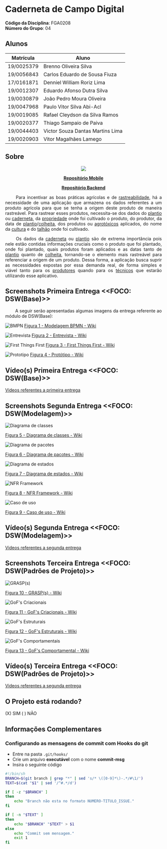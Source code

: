 <!-- **!! Atenção: Renomeie o seu repositório para (Ano.Semestre)_(Grupo)_(NomeDoProjeto)*. !!**

**!! *Não coloque os nomes dos alunos no título do repositório*. !!**

**!! *Exemplo de título correto: 2021.2_G1_ProjetoPandora*. !!**

 (Apague essa seção)-->

# Caderneta de Campo Digital

**Código da Disciplina**: FGA0208<br>
**Número do Grupo**: 04<br>

## Alunos

| Matrícula  | Aluno                            |
| ---------- | -------------------------------- |
| 19/0025379 | Brenno Oliveira Silva            |
| 19/0056843 | Carlos Eduardo de Sousa Fiuza    |
| 17/0161871 | Denniel William Roriz Lima       |
| 19/0012307 | Eduardo Afonso Dutra Silva       |
| 19/0030879 | João Pedro Moura Oliveira        |
| 19/0047968 | Paulo Vitor Silva Abi-Acl        |
| 19/0019085 | Rafael Cleydson da Silva Ramos   |
| 19/0020377 | Thiago Sampaio de Paiva          |
| 19/0044403 | Victor Souza Dantas Martins Lima |
| 19/0020903 | Vitor Magalhães Lamego           |

## Sobre

<div align="center">
    <img src="./docs/assets/logo.png"></img>
</div>

<p align="center">
    <a href="https://github.com/UnBArqDsw2021-2/2021.2_G4_CadernetaDeCampoDigital_Mobile"><strong>Repositório Mobile</strong></a>
</p>
<p align="center">
    <a href="https://github.com/UnBArqDsw2021-2/2021.2_G4_CadernetaDeCampoDigital_Backend"><strong>Repositório Backend</strong></a>
</p>

<p align="justify">&emsp;&emsp; Para incentivar as boas práticas agrícolas e de <a href=https://unbarqdsw2021-2.github.io/2021.2_G4_CadernetaDeCampoDigital_docs/requisitos/modelagem/lexicos/#rastreabilidade>rastreabilidade</a>, há a necessidade de uma aplicação que armazena os dados referentes a um produto agrícola para que se tenha a origem deste produto de maneira rastreável. Para rastrear esses produtos, necessita-se dos dados do <a href=https://unbarqdsw2021-2.github.io/2021.2_G4_CadernetaDeCampoDigital_docs/requisitos/modelagem/lexicos/#plantio>plantio</a> ou <a href=https://unbarqdsw2021-2.github.io/2021.2_G4_CadernetaDeCampoDigital_docs/requisitos/modelagem/lexicos/#cardeneta_de_campo>caderneta</a>, da <a href=https://unbarqdsw2021-2.github.io/2021.2_G4_CadernetaDeCampoDigital_docs/requisitos/modelagem/lexicos/#propriedade>propriedade</a> onde foi cultivado o produto, do produtor, da data de <a href=https://unbarqdsw2021-2.github.io/2021.2_G4_CadernetaDeCampoDigital_docs/requisitos/modelagem/lexicos/#plantio>plantio</a>/<a href=https://unbarqdsw2021-2.github.io/2021.2_G4_CadernetaDeCampoDigital_docs/requisitos/modelagem/lexicos/#colher_plantio>colheita</a>, dos produtos ou <a href=https://unbarqdsw2021-2.github.io/2021.2_G4_CadernetaDeCampoDigital_docs/requisitos/modelagem/lexicos/#agrotoxico>agrotóxicos</a> aplicados, do nome da <a href=https://unbarqdsw2021-2.github.io/2021.2_G4_CadernetaDeCampoDigital_docs/requisitos/modelagem/lexicos/#cultura>cultura</a> e do <a href=https://unbarqdsw2021-2.github.io/2021.2_G4_CadernetaDeCampoDigital_docs/requisitos/modelagem/lexicos/#talhao>talhão</a> onde foi cultivado.</p>
<p align="justify">&emsp;&emsp; Os dados da <a href=https://unbarqdsw2021-2.github.io/2021.2_G4_CadernetaDeCampoDigital_docs/requisitos/modelagem/lexicos/#cardeneta_de_campo>caderneta</a> ou <a href=https://unbarqdsw2021-2.github.io/2021.2_G4_CadernetaDeCampoDigital_docs/requisitos/modelagem/lexicos/#plantio>plantio</a> são de extrema importância pois nele estão contidas informações cruciais como o produto que foi plantado, onde foi plantado, quais produtos foram aplicados e as datas tanto de <a href=https://unbarqdsw2021-2.github.io/2021.2_G4_CadernetaDeCampoDigital_docs/requisitos/modelagem/lexicos/#plantio>plantio</a> quanto de <a href=https://unbarqdsw2021-2.github.io/2021.2_G4_CadernetaDeCampoDigital_docs/requisitos/modelagem/lexicos/#colher_plantio>colheita</a>, tornando-se o elemento mais rastreável para referenciar a origem de um produto. Dessa forma, a aplicação busca suprir as necessidades expostas por essa demanda real, de forma simples e viável tanto para os <a href=https://unbarqdsw2021-2.github.io/2021.2_G4_CadernetaDeCampoDigital_docs/requisitos/modelagem/lexicos/#produtor>produtores</a> quando para os <a href=https://unbarqdsw2021-2.github.io/2021.2_G4_CadernetaDeCampoDigital_docs/requisitos/modelagem/lexicos/#tecnico>técnicos</a> que estarão utilizando esse aplicativo.</p>

## Screenshots Primeira Entrega <<FOCO: DSW(Base)>>

<p align="justify">&emsp;&emsp; A seguir serão apresentadas algumas imagens da entrega referente ao módulo de DSW(Base):</p>

![BMPN](docs/assets/entrega1/BPMN-wiki.png)
[Figura 1 - Modelagem BPMN - Wiki](https://unbarqdsw2021-2.github.io/2021.2_G4_CadernetaDeCampoDigital_docs/base/modelagem_bpmn/)


![Entrevista](docs/assets/entrega1/Entrevista-wiki.png)
[Figura 2 - Entrevista - Wiki](https://unbarqdsw2021-2.github.io/2021.2_G4_CadernetaDeCampoDigital_docs/requisitos/elicitacao/entrevista/)


![First Things First](docs/assets/entrega1/FTF-wiki.png)
[Figura 3 - First Things First - Wiki](https://unbarqdsw2021-2.github.io/2021.2_G4_CadernetaDeCampoDigital_docs/requisitos/priorizacao/first_things_first/)


![Prototipo](docs/assets/entrega1/Prototipo-wiki.png)
[Figura 4 - Protótipo - Wiki](https://unbarqdsw2021-2.github.io/2021.2_G4_CadernetaDeCampoDigital_docs/base/prototipacao/media_fidelidade/)


## Vídeo(s) Primeira Entrega <<FOCO: DSW(Base)>>

[Videos referentes a primeira entrega](https://unbarqdsw2021-2.github.io/2021.2_G4_CadernetaDeCampoDigital_docs/apresentacoes/pc1/)


## Screenshots Segunda Entrega <<FOCO: DSW(Modelagem)>>
![Diagrama de classes](docs/assets/entrega2/diagrama-classes-wiki.png)

[Figura 5 - Diagrama de classes - Wiki](https://unbarqdsw2021-2.github.io/2021.2_G4_CadernetaDeCampoDigital_docs/modelagem/estatica/diagrama_de_classes/)

![Diagrama de pacotes](docs/assets/entrega2/diagrama-pacotes-wiki.png)

[Figura 6 - Diagrama de pacotes - Wiki](https://unbarqdsw2021-2.github.io/2021.2_G4_CadernetaDeCampoDigital_docs/modelagem/estatica/diagrama_de_pacotes/)

![Diagrama de estados](docs/assets/entrega2/diagrama-estados-wiki.png)

[Figura 7 - Diagrama de estados - Wiki](https://unbarqdsw2021-2.github.io/2021.2_G4_CadernetaDeCampoDigital_docs/modelagem/dinamica/diagrama_de_estados/)

![NFR Framework](docs/assets/entrega2/nfr-framework-wiki.png)

[Figura 8 - NFR Framework - Wiki](https://unbarqdsw2021-2.github.io/2021.2_G4_CadernetaDeCampoDigital_docs/modelagem/agil/nfr_framework/)

![Caso de uso](docs/assets/entrega2/uc-wiki.png)

[Figura 9 - Caso de uso - Wiki](https://unbarqdsw2021-2.github.io/2021.2_G4_CadernetaDeCampoDigital_docs/modelagem/extras/caso_de_uso/)

## Vídeo(s) Segunda Entrega <<FOCO: DSW(Modelagem)>>
[Videos referentes a segunda entrega](https://unbarqdsw2021-2.github.io/2021.2_G4_CadernetaDeCampoDigital_docs/apresentacoes/pc2/)


## Screenshots Terceira Entrega <<FOCO: DSW(Padrões de Projeto)>>
![GRASP(s)](docs/assets/entrega3/grasp_aplicacao.png)

[Figura 10 - GRASP(s) - Wiki](https://unbarqdsw2021-2.github.io/2021.2_G4_CadernetaDeCampoDigital_docs/padroes_projetos/aplicacao/grasp/)

![GoF's Criacionais](docs/assets/entrega3/gof_criacional_aplicacao.png)

[Figura 11 - GoF's Criacionais - Wiki](https://unbarqdsw2021-2.github.io/2021.2_G4_CadernetaDeCampoDigital_docs/padroes_projetos/aplicacao/gofs_criacionais/)

![GoF's Estruturais](docs/assets/entrega3/gof_estrutural_aplicacao.png)

[Figura 12 - GoF's Estruturais - Wiki](https://unbarqdsw2021-2.github.io/2021.2_G4_CadernetaDeCampoDigital_docs/padroes_projetos/aplicacao/gofs_estruturais/)

![GoF's Comportamentais](docs/assets/entrega3/gof_comportamental_aplicacao.png)

[Figura 13 - GoF's Comportamental - Wiki](https://unbarqdsw2021-2.github.io/2021.2_G4_CadernetaDeCampoDigital_docs/padroes_projetos/aplicacao/gofs_comportamental/)

## Vídeo(s) Terceira Entrega <<FOCO: DSW(Padrões de Projeto)>>
[Videos referentes a segunda entrega](https://unbarqdsw2021-2.github.io/2021.2_G4_CadernetaDeCampoDigital_docs/apresentacoes/pc3/)

<!--
## Screenshots Quarta Entrega (FINAL) <<FOCOS: Arquitetura & Reutilização de Software & PROJETO FINAL>>
Adicione 2 ou mais screenshots do projeto em termos de interface e/ou funcionamento.

## Vídeo(s) Quarta Entrega (FINAL) <<FOCOS: Arquitetura & Reutilização de Software & PROJETO FINAL>>
Adicione o(s)s vídeo(s) da Entrega Final.

## Descritivo dos Principais Aspectos Técnicos
**Principal(is) Metodologia(s) Adotada(s)**: xxxxxx<br>
**Principais Linguagens Utilizadas e/ou Pretendidas**: xxxxxx<br>
**Principais Tecnologias Utilizadas e/ou Pretendidas**: xxxxxx<br>
**Principal(is) Estilo(s) Arquitetural(is) Adotado(s)**: xxxxxx<br>
-->

## O Projeto está rodando?

(X) SIM
( ) NÃO

## Informações Complementares

### Configurando as mensagens de commit com Hooks do git

- Entre na pasta `.git/hooks/`
- Crie um arquivo **executável** com o nome **commit-msg**
- Insira o seguinte código

```bash
#!/bin/sh
BRANCH=$(git branch | grep "*" | sed 's/* \([0-9]*\)-.*/#\1/')
TEXT=$(cat "$1" | sed '/^#.*/d')

if [ -z "$BRANCH" ]
then
    echo "Branch não esta no formato NUMERO-TITULO_ISSUE."
fi

if [ -n "$TEXT" ]
then
    echo "$BRANCH" "$TEXT" > $1
else
    echo "Commit sem mensagem."
    exit 1
fi
```
